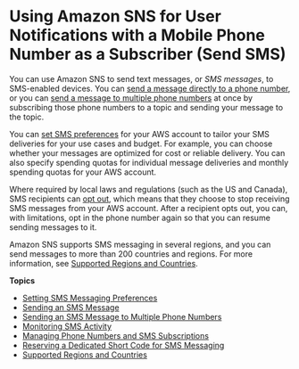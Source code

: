 # Using Amazon SNS for User Notifications with a Mobile Phone Number as a Subscriber \(Send SMS\)<a name="sns-mobile-phone-number-as-subscriber"></a>

You can use Amazon SNS to send text messages, or *SMS messages*, to SMS\-enabled devices\. You can [send a message directly to a phone number](sms_publish-to-phone.md), or you can [send a message to multiple phone numbers](sms_publish-to-topic.md) at once by subscribing those phone numbers to a topic and sending your message to the topic\.

You can [set SMS preferences](sms_preferences.md) for your AWS account to tailor your SMS deliveries for your use cases and budget\. For example, you can choose whether your messages are optimized for cost or reliable delivery\. You can also specify spending quotas for individual message deliveries and monthly spending quotas for your AWS account\.

Where required by local laws and regulations \(such as the US and Canada\), SMS recipients can [opt out](sms_manage.md#sms_manage_optout), which means that they choose to stop receiving SMS messages from your AWS account\. After a recipient opts out, you can, with limitations, opt in the phone number again so that you can resume sending messages to it\.

Amazon SNS supports SMS messaging in several regions, and you can send messages to more than 200 countries and regions\. For more information, see [Supported Regions and Countries](sns-supported-regions-countries.md)\.

**Topics**
+ [Setting SMS Messaging Preferences](sms_preferences.md)
+ [Sending an SMS Message](sms_publish-to-phone.md)
+ [Sending an SMS Message to Multiple Phone Numbers](sms_publish-to-topic.md)
+ [Monitoring SMS Activity](sms_stats.md)
+ [Managing Phone Numbers and SMS Subscriptions](sms_manage.md)
+ [Reserving a Dedicated Short Code for SMS Messaging](sms_shortcodes.md)
+ [Supported Regions and Countries](sns-supported-regions-countries.md)